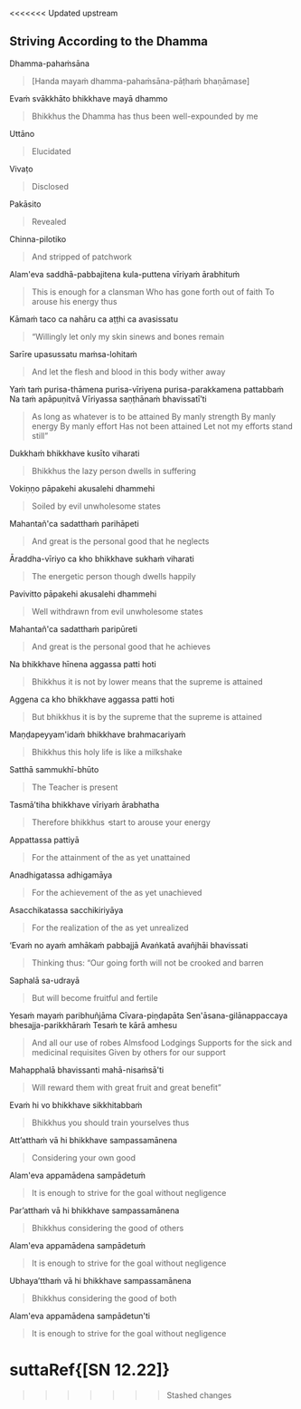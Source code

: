 <<<<<<< Updated upstream
## Striving According to the Dhamma<a id="striving-according-to-dhamma"></a>
Dhamma-pahaṁsāna

> [Handa mayaṁ dhamma-pahaṁsāna-pāṭhaṁ bhaṇāmase]

Evaṁ svākkhāto bhikkhave mayā dhammo

<div class="english">

> Bhikkhus the Dhamma has thus been well-expounded by me

</div>

Uttāno

<div class="english">

> Elucidated

</div>

Vivaṭo

<div class="english">

> Disclosed

</div>

Pakāsito

<div class="english">

> Revealed

</div>

Chinna-pilotiko

<div class="english">

> And stripped of patchwork

</div>

Alam'eva saddhā-pabbajitena kula-puttena vīriyaṁ ārabhituṁ

<div class="english">

> This is enough for a clansman
> Who has gone forth out of faith
> To arouse his energy thus

</div>

Kāmaṁ taco ca nahāru ca aṭṭhi ca avasissatu

<div class="english">

> “Willingly let only my skin  sinews  and bones remain

</div>

Sarīre upasussatu maṁsa-lohitaṁ

<div class="english">

> And let the flesh and blood in this body wither away

</div>

Yaṁ taṁ purisa-thāmena purisa-vīriyena purisa-parakkamena pattabbaṁ
Na taṁ apāpuṇitvā
Vīriyassa saṇṭhānaṁ bhavissatī’ti

<div class="english">

> As long as whatever is to be attained
> By manly strength
> By manly energy
> By manly effort
> Has not been attained
> Let not my efforts stand still”

</div>

Dukkhaṁ bhikkhave kusīto viharati

<div class="english">

> Bhikkhus the lazy person dwells in suffering

</div>

Vokiṇṇo pāpakehi akusalehi dhammehi

<div class="english">

> Soiled by evil unwholesome states

</div>

Mahantañ'ca sadatthaṁ parihāpeti

<div class="english">

> And great is the personal good that he neglects

</div>

Āraddha-vīriyo ca kho bhikkhave sukhaṁ viharati

<div class="english">

> The energetic person though dwells happily

</div>

Pavivitto pāpakehi akusalehi dhammehi

<div class="english">

> Well withdrawn from evil unwholesome states

</div>

Mahantañ'ca sadatthaṁ paripūreti

<div class="english">

> And great is the personal good that he achieves

</div>

Na bhikkhave hīnena aggassa patti hoti

<div class="english">

> Bhikkhus it is not by lower means that the supreme is attained

</div>

Aggena ca kho bhikkhave aggassa patti hoti

<div class="english">

> But bhikkhus it is by the supreme that the supreme is attained

</div>

Maṇḍapeyyam'idaṁ bhikkhave brahmacariyaṁ

<div class="english">

> Bhikkhus this holy life is like a milkshake

</div>

Satthā sammukhī-bhūto

<div class="english">

> The Teacher is present

</div>

Tasmā’tiha bhikkhave vīriyaṁ ārabhatha

<div class="english">

> Therefore bhikkhus  ̓  start to arouse your energy

</div>

Appattassa pattiyā

<div class="english">

> For the attainment of the as yet unattained

</div>

Anadhigatassa adhigamāya

<div class="english">

> For the achievement of the as yet unachieved

</div>

Asacchikatassa sacchikiriyāya

<div class="english">

> For the realization of the as yet unrealized

</div>

‘Evaṁ no ayaṁ amhākaṁ pabbajjā
Avaṅkatā avañjhāi bhavissati

<div class="english">

> Thinking thus:
> “Our going forth will not be crooked and barren

</div>

Saphalā sa-udrayā

<div class="english">

> But will become fruitful and fertile

</div>

Yesaṁ mayaṁ paribhuñjāma
Cīvara-piṇḍapāta
Sen'āsana-gilānappaccaya bhesajja-parikkhāraṁ
Tesaṁ te kārā amhesu

<div class="english">

> And all our use of robes
> Almsfood
> Lodgings
> Supports for the sick and medicinal requisites
> Given by others for our support

</div>

Mahapphalā bhavissanti mahā-nisaṁsā'ti

<div class="english">

> Will reward them with great fruit and great benefit”

</div>

Evaṁ hi vo bhikkhave sikkhitabbaṁ

<div class="english">

> Bhikkhus you should train yourselves thus

</div>

Att’atthaṁ vā hi bhikkhave sampassamānena

<div class="english">

> Considering your own good

</div>

Alam'eva appamādena sampādetuṁ

<div class="english">

> It is enough to strive for the goal without negligence

</div>

Par’atthaṁ vā hi bhikkhave sampassamānena

<div class="english">

> Bhikkhus considering the good of others

</div>

Alam'eva appamādena sampādetuṁ

<div class="english">

> It is enough to strive for the goal without negligence

</div>

Ubhaya’tthaṁ vā hi bhikkhave sampassamānena

<div class="english">

> Bhikkhus considering the good of both

</div>

Alam'eva appamādena sampādetun'ti

<div class="english">

> It is enough to strive for the goal without negligence

</div>

suttaRef{[SN 12.22]}
=======
>>>>>>> Stashed changes
